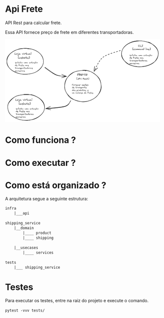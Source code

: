 # Api Frete

API Rest para calcular frete.

Essa API fornece preço de frete em diferentes transportadoras.

![architecture](/arch.png)


# Como funciona ?



# Como executar ?



# Como está organizado ?

A arquitetura segue a seguinte estrutura:

    infra
        |___api

    shipping_service
        |__domain
            |____ product
            |____ shipping

        |__usecases
            |____ services

    tests
        |___ shipping_service


# Testes

Para executar os testes, entre na raiz do projeto e execute o comando.

`pytest -vvv tests/`